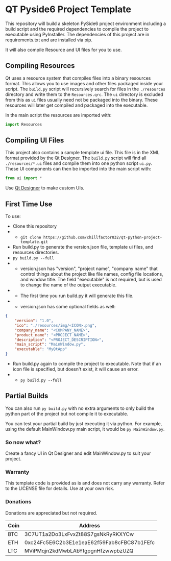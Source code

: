 # QT Pyside6 Project Template

This repository will build a skeleton PySide6 project environment including a build script and the required dependencies to compile the project to executable using PyInstaller. The dependencies of this project are in requirements.txt and are installed via pip. 

It will also compile Resource and UI files for you to use.

## Compiling Resources

Qt uses a resource system that compiles files into a binary resources format. This allows you to use images and other files packaged inside your script. The `build.py` script will recursively search for files in the `./resources` directory and write them to the `Resources.qrc`. The `ui` directory is excluded from this as `ui` files usually need not be packaged into the binary. These resources will later get compiled and packaged into the executable.

In the main script the resources are imported with:

```python
import Resources
```

## Compiling UI Files

This project also contains a sample template ui file. This file is in the XML format provided by the Qt Designer. The `build.py` script will find all `./resources/*.ui` files and compile them into one python script `ui.py`. These UI components can then be imported into the main script with:

```python
from ui import *
```

Use [Qt Designer](https://www.pythonguis.com/installation/install-qt-designer-standalone/) to make custom UIs.

## First Time Use
To use:
 - Clone this repository
 - - `git clone https://github.com/chillfactor032/qt-python-project-template.git`
 - Run build.py to generate the version.json file, template ui files, and resources directories.
 - `py build.py --full`
 - - version.json has "version", "project name", "company name" that control things about the project like file names, config file locations, and window title. The field "executable" is not required, but is used to change the name of the output executable.
 - - The first time you run build.py it will generate this file.
 - - version.json has some optional fields as well:

```json
{
    "version": "1.0",
    "ico": "./resources/img/<ICON>.png",
    "company_name": "<COMPANY_NAME>",
    "product_name": "<PROJECT_NAME>",
    "description": "<PROJECT_DESCRIPTION>",
    "main_script": "MainWindow.py",
    "executable": "MyQtApp"
}
```

- Run build.py again to compile the project to executable. Note that if an icon file is specified, but doesn't exist, it will cause an error.
- - `py build.py --full`

## Partial Builds
You can also run `py build.py` with no extra arguments to only build the python part of the project but not compile it to executable. 

You can test your partial build by just executing it via python. For example, using the default MainWindow.py main script, it would be `py MainWindow.py`.

### So now what?
Create a fancy UI in Qt Designer and edit MainWindow.py to suit your project.

### Warranty

This template code is provided as is and does not carry any warranty. Refer to the LICENSE file for details. Use at your own risk. 

### Donations

Donations are appreciated but not required.

Coin | Address
--- | ---
BTC | 3C7UT1a2Do3LxFvxZt88S7gsNkRyRKXYCw
ETH | 0xc24Fc5E6C2b3E1e1eaE62f59Fab8cFBC87b1FEfc
LTC | MViPMqjn2kdMwbLAbYtgpgnHfzwwpbzUZQ